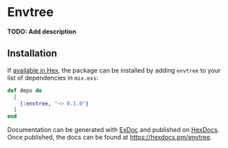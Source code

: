 # Envtree

**TODO: Add description**

## Installation

If [available in Hex](https://hex.pm/docs/publish), the package can be installed
by adding `envtree` to your list of dependencies in `mix.exs`:

```elixir
def deps do
  [
    {:envtree, "~> 0.1.0"}
  ]
end
```

Documentation can be generated with [ExDoc](https://github.com/elixir-lang/ex_doc)
and published on [HexDocs](https://hexdocs.pm). Once published, the docs can
be found at <https://hexdocs.pm/envtree>.

